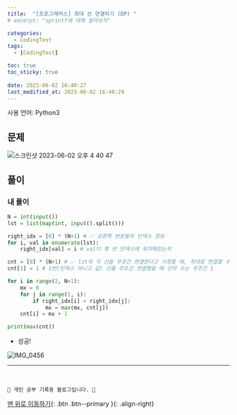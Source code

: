 ```yaml
---
title:  "[프로그래머스] 최대 선 연결하기 (DP) "
# excerpt: "sprintf에 대해 알아보자"

categories:
  - CodingTest
tags:
  - [CodingTest]

toc: true
toc_sticky: true
 
date: 2023-06-02 16:40:27
last_modified_at: 2023-06-02 16:40:29
---
```


사용 언어: Python3

## 문제
![스크린샷 2023-06-02 오후 4 40 47](https://github.com/minju412/jenkins-test/assets/59405576/b9054023-8ce7-4d51-8a3a-29024282f714)

## 풀이
### 내 풀이
```py
N = int(input())
lst = list(map(int, input().split()))

right_idx = [0] * (N+1) # ✅ 오른쪽 번호들의 인덱스 정보
for i, val in enumerate(lst):
    right_idx[val] = i # val이 몇 번 인덱스에 위치해있는지

cnt = [0] * (N+1) # ✅ lst의 각 선을 무조건 연결한다고 가정할 때, 최대로 연결할 수 있는 선의 수
cnt[1] = 1 # 1번(인덱스 아니고 값) 선을 무조건 연결했을 때 선의 수는 무조건 1

for i in range(2, N+1):
    mx = 0
    for j in range(1, i):
        if right_idx[i] > right_idx[j]:
            mx = max(mx, cnt[j])
    cnt[i] = mx + 1

print(max(cnt))
```
- 성공!

![IMG_0456](https://github.com/minju412/jenkins-test/assets/59405576/9f32f80c-9bf9-41f6-8b55-8a25b6bbb254)



***
<br>


    💛 개인 공부 기록용 블로그입니다. 👻

[맨 위로 이동하기](#){: .btn .btn--primary }{: .align-right}